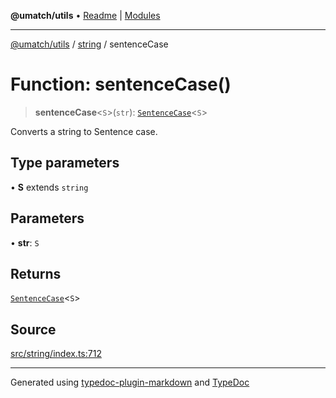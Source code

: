 **@umatch/utils** • [Readme](../../index.md) \| [Modules](../../modules.md)

***

[@umatch/utils](../../modules.md) / [string](../index.md) / sentenceCase

# Function: sentenceCase()

> **sentenceCase**\<`S`\>(`str`): [`SentenceCase`](../type-aliases/SentenceCase.md)\<`S`\>

Converts a string to Sentence case.

## Type parameters

• **S** extends `string`

## Parameters

• **str**: `S`

## Returns

[`SentenceCase`](../type-aliases/SentenceCase.md)\<`S`\>

## Source

[src/string/index.ts:712](https://github.com/umatch-oficial/utils/blob/6b2757d/src/string/index.ts#L712)

***

Generated using [typedoc-plugin-markdown](https://www.npmjs.com/package/typedoc-plugin-markdown) and [TypeDoc](https://typedoc.org/)
